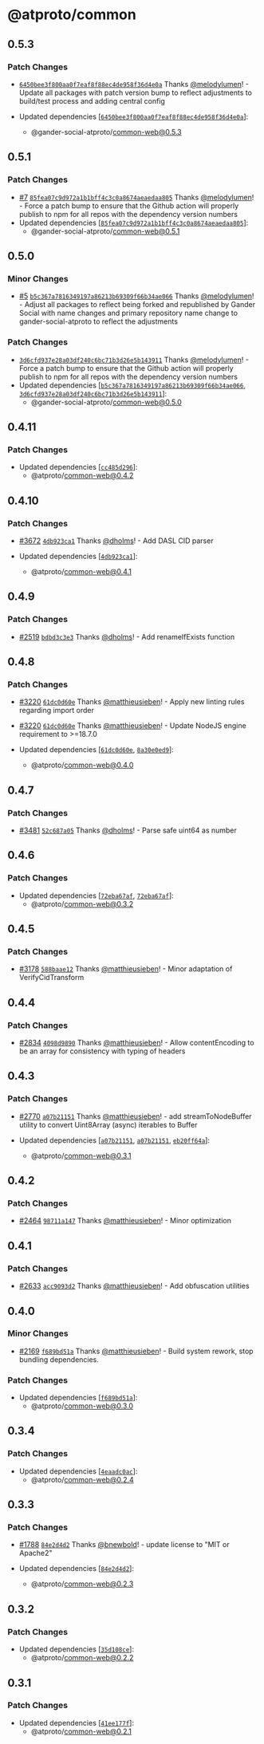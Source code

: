 # @atproto/common

## 0.5.3

### Patch Changes

- [`6450bee3f800aa0f7eaf8f88ec4de958f36d4e0a`](https://github.com/gander-social/gander-social-atproto/commit/6450bee3f800aa0f7eaf8f88ec4de958f36d4e0a) Thanks [@melodylumen](https://github.com/melodylumen)! - Update all packages with patch version bump to reflect adjustments to build/test process and adding central config

- Updated dependencies [[`6450bee3f800aa0f7eaf8f88ec4de958f36d4e0a`](https://github.com/gander-social/gander-social-atproto/commit/6450bee3f800aa0f7eaf8f88ec4de958f36d4e0a)]:
  - @gander-social-atproto/common-web@0.5.3

## 0.5.1

### Patch Changes

- [#7](https://github.com/gander-social/gander-social-atproto/pull/7) [`85fea07c9d972a1b1bff4c3c0a8674aeaedaa805`](https://github.com/gander-social/gander-social-atproto/commit/85fea07c9d972a1b1bff4c3c0a8674aeaedaa805) Thanks [@melodylumen](https://github.com/melodylumen)! - Force a patch bump to ensure that the Github action will properly publish to npm for all repos with the dependency
  version numbers
- Updated dependencies [[`85fea07c9d972a1b1bff4c3c0a8674aeaedaa805`](https://github.com/gander-social/gander-social-atproto/commit/85fea07c9d972a1b1bff4c3c0a8674aeaedaa805)]:
  - @gander-social-atproto/common-web@0.5.1

## 0.5.0

### Minor Changes

- [#5](https://github.com/gander-social/gander-social-atproto/pull/5) [`b5c367a7816349197a86213b69309f66b34ae066`](https://github.com/gander-social/gander-social-atproto/commit/b5c367a7816349197a86213b69309f66b34ae066) Thanks [@melodylumen](https://github.com/melodylumen)! - Adjust all packages to reflect being forked and republished by Gander Social with name changes and primary repository name change to gander-social-atproto to reflect the adjustments

### Patch Changes

- [`3d6cfd937e28a03df240c6bc71b3d26e5b143911`](https://github.com/gander-social/gander-social-atproto/commit/3d6cfd937e28a03df240c6bc71b3d26e5b143911) Thanks [@melodylumen](https://github.com/melodylumen)! - Force a patch bump to ensure that the Github action will properly publish to npm for all repos with the dependency
  version numbers
- Updated dependencies [[`b5c367a7816349197a86213b69309f66b34ae066`](https://github.com/gander-social/gander-social-atproto/commit/b5c367a7816349197a86213b69309f66b34ae066), [`3d6cfd937e28a03df240c6bc71b3d26e5b143911`](https://github.com/gander-social/gander-social-atproto/commit/3d6cfd937e28a03df240c6bc71b3d26e5b143911)]:
  - @gander-social-atproto/common-web@0.5.0

## 0.4.11

### Patch Changes

- Updated dependencies [[`cc485d296`](https://github.com/gander-social/atproto/commit/cc485d29638488928b5efec3d4b0627040589812)]:
  - @atproto/common-web@0.4.2

## 0.4.10

### Patch Changes

- [#3672](https://github.com/gander-social/atproto/pull/3672) [`4db923ca1`](https://github.com/gander-social/atproto/commit/4db923ca1c4fadd31d41c851933659e5186ee144) Thanks [@dholms](https://github.com/dholms)! - Add DASL CID parser

- Updated dependencies [[`4db923ca1`](https://github.com/gander-social/atproto/commit/4db923ca1c4fadd31d41c851933659e5186ee144)]:
  - @atproto/common-web@0.4.1

## 0.4.9

### Patch Changes

- [#2519](https://github.com/gander-social/atproto/pull/2519) [`bdbd3c3e3`](https://github.com/gander-social/atproto/commit/bdbd3c3e3f8fe8476a3fecac73810554846c938f) Thanks [@dholms](https://github.com/dholms)! - Add renameIfExists function

## 0.4.8

### Patch Changes

- [#3220](https://github.com/gander-social/atproto/pull/3220) [`61dc0d60e`](https://github.com/gander-social/atproto/commit/61dc0d60e19b88c6427a54c6d95a391b5f4da7bd) Thanks [@matthieusieben](https://github.com/matthieusieben)! - Apply new linting rules regarding import order

- [#3220](https://github.com/gander-social/atproto/pull/3220) [`61dc0d60e`](https://github.com/gander-social/atproto/commit/61dc0d60e19b88c6427a54c6d95a391b5f4da7bd) Thanks [@matthieusieben](https://github.com/matthieusieben)! - Update NodeJS engine requirement to >=18.7.0

- Updated dependencies [[`61dc0d60e`](https://github.com/gander-social/atproto/commit/61dc0d60e19b88c6427a54c6d95a391b5f4da7bd), [`8a30e0ed9`](https://github.com/gander-social/atproto/commit/8a30e0ed9239cb2037d54fb98e70e8b0cfbc3e39)]:
  - @atproto/common-web@0.4.0

## 0.4.7

### Patch Changes

- [#3481](https://github.com/gander-social/atproto/pull/3481) [`52c687a05`](https://github.com/gander-social/atproto/commit/52c687a05c70d5660fae1de9e1bbc6297f37f1f4) Thanks [@dholms](https://github.com/dholms)! - Parse safe uint64 as number

## 0.4.6

### Patch Changes

- Updated dependencies [[`72eba67af`](https://github.com/gander-social/atproto/commit/72eba67af1af8320b5400bcb9319d5c3c8407d99), [`72eba67af`](https://github.com/gander-social/atproto/commit/72eba67af1af8320b5400bcb9319d5c3c8407d99)]:
  - @atproto/common-web@0.3.2

## 0.4.5

### Patch Changes

- [#3178](https://github.com/gander-social/atproto/pull/3178) [`588baae12`](https://github.com/gander-social/atproto/commit/588baae1212a3cba3bf0d95d2f268e80513fd9c4) Thanks [@matthieusieben](https://github.com/matthieusieben)! - Minor adaptation of VerifyCidTransform

## 0.4.4

### Patch Changes

- [#2834](https://github.com/gander-social/atproto/pull/2834) [`4098d9890`](https://github.com/gander-social/atproto/commit/4098d9890173f4d6c6512f2d8994eebbf12b5e13) Thanks [@matthieusieben](https://github.com/matthieusieben)! - Allow contentEncoding to be an array for consistency with typing of headers

## 0.4.3

### Patch Changes

- [#2770](https://github.com/gander-social/atproto/pull/2770) [`a07b21151`](https://github.com/gander-social/atproto/commit/a07b21151f1850340c4b7797ebb11521b1a6cdf3) Thanks [@matthieusieben](https://github.com/matthieusieben)! - add streamToNodeBuffer utility to convert Uint8Array (async) iterables to Buffer

- Updated dependencies [[`a07b21151`](https://github.com/gander-social/atproto/commit/a07b21151f1850340c4b7797ebb11521b1a6cdf3), [`a07b21151`](https://github.com/gander-social/atproto/commit/a07b21151f1850340c4b7797ebb11521b1a6cdf3), [`eb20ff64a`](https://github.com/gander-social/atproto/commit/eb20ff64a2d8e3061c652e1e247bf9b0fe3c41a6)]:
  - @atproto/common-web@0.3.1

## 0.4.2

### Patch Changes

- [#2464](https://github.com/gander-social/atproto/pull/2464) [`98711a147`](https://github.com/gander-social/atproto/commit/98711a147a8674337f605c6368f39fc10c2fae93) Thanks [@matthieusieben](https://github.com/matthieusieben)! - Minor optimization

## 0.4.1

### Patch Changes

- [#2633](https://github.com/gander-social/atproto/pull/2633) [`acc9093d2`](https://github.com/gander-social/atproto/commit/acc9093d2845eba02b68fb2f9db33e4f1b59bb10) Thanks [@matthieusieben](https://github.com/matthieusieben)! - Add obfuscation utilities

## 0.4.0

### Minor Changes

- [#2169](https://github.com/gander-social/atproto/pull/2169) [`f689bd51a`](https://github.com/gander-social/atproto/commit/f689bd51a2f4e02d4eca40eb2568a1fcb95494e9) Thanks [@matthieusieben](https://github.com/matthieusieben)! - Build system rework, stop bundling dependencies.

### Patch Changes

- Updated dependencies [[`f689bd51a`](https://github.com/gander-social/atproto/commit/f689bd51a2f4e02d4eca40eb2568a1fcb95494e9)]:
  - @atproto/common-web@0.3.0

## 0.3.4

### Patch Changes

- Updated dependencies [[`4eaadc0ac`](https://github.com/gander-social/atproto/commit/4eaadc0acb6b73b9745dd7a2b929d02e58083ab0)]:
  - @atproto/common-web@0.2.4

## 0.3.3

### Patch Changes

- [#1788](https://github.com/gander-social/atproto/pull/1788) [`84e2d4d2`](https://github.com/gander-social/atproto/commit/84e2d4d2b6694f344d80c18672c78b650189d423) Thanks [@bnewbold](https://github.com/bnewbold)! - update license to "MIT or Apache2"

- Updated dependencies [[`84e2d4d2`](https://github.com/gander-social/atproto/commit/84e2d4d2b6694f344d80c18672c78b650189d423)]:
  - @atproto/common-web@0.2.3

## 0.3.2

### Patch Changes

- Updated dependencies [[`35d108ce`](https://github.com/gander-social/atproto/commit/35d108ce94866ce1b3d147cd0620a0ba1c4ebcd7)]:
  - @atproto/common-web@0.2.2

## 0.3.1

### Patch Changes

- Updated dependencies [[`41ee177f`](https://github.com/gander-social/atproto/commit/41ee177f5a440490280d17acd8a89bcddaffb23b)]:
  - @atproto/common-web@0.2.1
